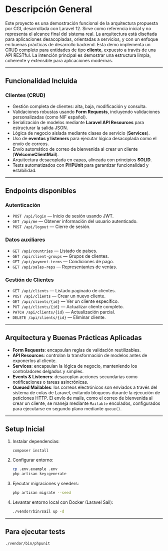 # Descripción General

Este proyecto es una demostración funcional de la arquitectura propuesta por CGI, desarrollada con Laravel 12. Sirve como referencia inicial y no representa el alcance final del sistema real.
La arquitectura está diseñada para aplicaciones desacopladas, orientadas a servicios, y con un enfoque en buenas prácticas de desarrollo backend.
Esta demo implementa un CRUD completo para entidades de tipo **cliente**, expuesto a través de una API RESTful. La intención principal es demostrar una estructura limpia, coherente y extensible para aplicaciones modernas.

---

## Funcionalidad Incluida

### Clientes (CRUD)

- Gestión completa de clientes: alta, baja, modificación y consulta.
- Validaciones robustas usando **Form Requests**, incluyendo validaciones personalizadas (como NIF español).
- Serialización de modelos mediante **Laravel API Resources** para estructurar la salida JSON.
- Lógica de negocio aislada mediante clases de servicio (**Services**).
- Uso de **eventos y listeners** para ejecutar lógica desacoplada como el envío de correos.
- Envío automático de correo de bienvenida al crear un cliente (**WelcomeClientMail**).
- Arquitectura desacoplada en capas, alineada con principios **SOLID**.
- Tests automatizados con **PHPUnit** para garantizar funcionalidad y estabilidad.

---

## Endpoints disponibles

### Autenticación

- `POST /api/login` — Inicio de sesión usando JWT.
- `GET /api/me` — Obtener información del usuario autenticado.
- `POST /api/logout` — Cierre de sesión.

### Datos auxiliares

- `GET /api/countries` — Listado de países.
- `GET /api/client-groups` — Grupos de clientes.
- `GET /api/payment-terms` — Condiciones de pago.
- `GET /api/sales-reps` — Representantes de ventas.

### Gestión de Clientes

- `GET /api/clients` — Listado paginado de clientes.
- `POST /api/clients` — Crear un nuevo cliente.
- `GET /api/clients/{id}` — Ver un cliente específico.
- `PUT /api/clients/{id}` — Actualizar cliente completo.
- `PATCH /api/clients/{id}` — Actualización parcial.
- `DELETE /api/clients/{id}` — Eliminar cliente.

---

## Arquitectura y Buenas Prácticas Aplicadas

- **Form Requests**: encapsulan reglas de validación reutilizables.
- **API Resources**: controlan la transformación de modelos antes de exponerlos al cliente.
- **Services**: encapsulan la lógica de negocio, manteniendo los controladores delgados y simples.
- **Events & Listeners**: desacoplan acciones secundarias como notificaciones o tareas asincrónicas.
- **Queued Mailables**: los correos electrónicos son enviados a través del sistema de colas de Laravel, evitando bloqueos durante la ejecución de peticiones HTTP. El envío de mails, como el correo de bienvenida al crear un cliente, se maneja mediante `Mailable` encolados, configurados para ejecutarse en segundo plano mediante `queue()`.

---

## Setup Inicial

1. Instalar dependencias:
   ```bash
   composer install
   ```

2. Configurar entorno:
   ```bash
   cp .env.example .env
   php artisan key:generate
   ```

3. Ejecutar migraciones y seeders:
   ```bash
   php artisan migrate --seed
   ```

4. Levantar entorno local con Docker (Laravel Sail):
   ```bash
   ./vendor/bin/sail up -d
   ```

---

## Para ejecutar tests

```bash
./vendor/bin/phpunit
```
